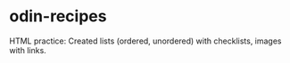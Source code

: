 # odin-recipes
HTML practice: Created lists (ordered, unordered) with checklists, images with links. 
